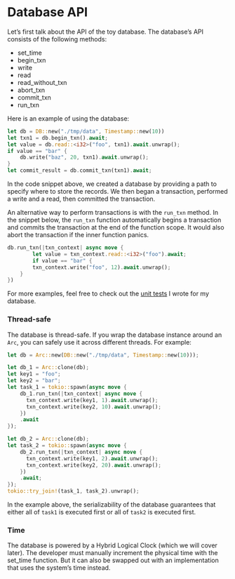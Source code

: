 # Database API

Let’s first talk about the API of the toy database. The database’s API consists of the following methods:

- set_time
- begin_txn
- write
- read
- read_without_txn
- abort_txn
- commit_txn
- run_txn

Here is an example of using the database:

```rust
let db = DB::new("./tmp/data", Timestamp::new(10))
let txn1 = db.begin_txn().await;
let value = db.read::<i32>("foo", txn1).await.unwrap();
if value == "bar" {
	db.write("baz", 20, txn1).await.unwrap();
}
let commit_result = db.commit_txn(txn1).await;
```

In the code snippet above, we created a database by providing a path to specify where to store the records. We then began a transaction, performed a write and a read, then committed the transaction.

An alternative way to perform transactions is with the `run_txn` method. In the snippet below, the `run_txn` function automatically begins a transaction and commits the transaction at the end of the function scope. It would also abort the transaction if the inner function panics.

```rust
db.run_txn(|txn_context| async move {
		let value = txn_context.read::<i32>("foo").await;
		if value == "bar" {
	    txn_context.write("foo", 12).await.unwrap();
    }
})
```

For more examples, feel free to check out the [unit tests](https://github.com/brianshih1/little-key-value-db/blob/master/src/db/db_test.rs) I wrote for my database.

### Thread-safe

The database is thread-safe. If you wrap the database instance around an `Arc`, you can safely use it across different threads. For example:

```rust
let db = Arc::new(DB::new("./tmp/data", Timestamp::new(10)));

let db_1 = Arc::clone(db);
let key1 = "foo";
let key2 = "bar";
let task_1 = tokio::spawn(async move {
    db_1.run_txn(|txn_context| async move {
      txn_context.write(key1, 1).await.unwrap();
      txn_context.write(key2, 10).await.unwrap();
    })
    .await
});

let db_2 = Arc::clone(db);
let task_2 = tokio::spawn(async move {
    db_2.run_txn(|txn_context| async move {
      txn_context.write(key1, 2).await.unwrap();
      txn_context.write(key2, 20).await.unwrap();
    })
    .await;
});
tokio::try_join!(task_1, task_2).unwrap();
```

In the example above, the serializability of the database guarantees that either all of `task1` is executed first or all of `task2` is executed first.

### Time

The database is powered by a Hybrid Logical Clock (which we will cover later). The developer must manually increment the physical time with the set_time function. But it can also be swapped out with an implementation that uses the system’s time instead.
